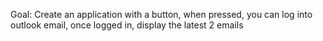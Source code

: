 Goal:
Create an application with a button, when pressed, you can log into outlook email, once logged in, display the latest 2 emails